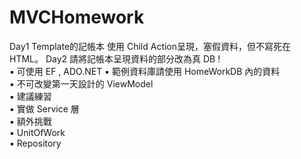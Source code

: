 # MVCHomework

Day1 Template的記帳本 使用 Child Action呈現，塞假資料，但不寫死在HTML。
Day2 請將記帳本呈現資料的部分改為真 DB ! <br>
▪ 可使用 EF , ADO.NET ▪ 範例資料庫請使用 HomeWorkDB 內的資料<br>
▪ 不可改變第一天設計的 ViewModel <br>
▪ 建議練習 <br>
  ▪ 實做 Service 層<br>
▪ 額外挑戰<br>
  ▪ UnitOfWork<br>
  ▪ Repository
